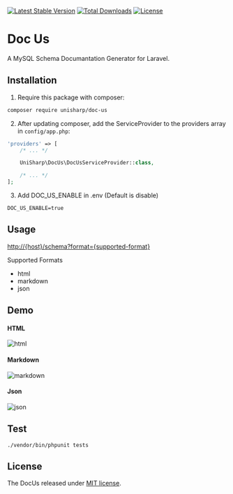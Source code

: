 [![Latest Stable Version](https://poser.pugx.org/unisharp/doc-us/v/stable)](https://packagist.org/packages/unisharp/doc-us) [![Total Downloads](https://poser.pugx.org/unisharp/doc-us/downloads)](https://packagist.org/packages/unisharp/doc-us) [![License](https://poser.pugx.org/unisharp/doc-us/license)](https://packagist.org/packages/unisharp/doc-us)

# Doc Us

A MySQL Schema Documantation Generator for Laravel.

## Installation

1. Require this package with composer:

```bash
composer require unisharp/doc-us
```

2. After updating composer, add the ServiceProvider to the providers array in `config/app.php`:

```php
'providers' => [
    /* ... */

    UniSharp\DocUs\DocUsServiceProvider::class,

    /* ... */
];
```
3. Add DOC_US_ENABLE in .env (Default is disable)

```
DOC_US_ENABLE=true
```

## Usage

<http://{host}/schema?format={supported-format}>

Supported Formats

 - html
 - markdown
 - json

## Demo

#### HTML
![html](http://i.imgur.com/EQaDRXMg.png)
#### Markdown
![markdown](http://i.imgur.com/kt92Uflg.png)
#### Json
![json](http://i.imgur.com/VCzAw3Qg.png)

## Test

```
./vendor/bin/phpunit tests
```

## License

The DocUs released under [MIT license](https://unisharp.mit-license.org/).
